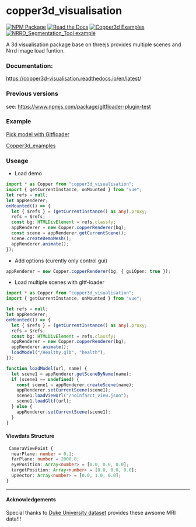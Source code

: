 # copper3d_visualisation

[![NPM Package][npm]][npm-url]
[![Read the Docs][readthedocs]][readthedocs-url]
[![Copper3d Examples][examples]][examples-url]
[![NRRD_Segmentation_Tool example][nrrd_example]][nrrd_example-url]

A 3d visualisation package base on threejs provides multiple scenes and Nrrd image load funtion.

### Documentation:

https://copper3d-visualisation.readthedocs.io/en/latest/

### Previous versions

see: https://www.npmjs.com/package/gltfloader-plugin-test

### Example

[Pick model with Gltfloader](https://linkungao.github.io/loadHumanModel_example/)

[Copper3d_examples](https://linkungao.github.io/copper3d_examples)

### Useage

- Load demo

```ts
import * as Copper from "copper3d_visualisation";
import { getCurrentInstance, onMounted } from "vue";
let refs = null;
let appRenderer;
onMounted(() => {
  let { $refs } = (getCurrentInstance() as any).proxy;
  refs = $refs;
  const bg: HTMLDivElement = refs.classfy;
  appRenderer = new Copper.copperRenderer(bg);
  const scene = appRenderer.getCurrentScene();
  scene.createDemoMesh();
  appRenderer.animate();
});
```

- Add options (curently only control gui)

```ts
appRenderer = new Copper.copperRenderer(bg, { guiOpen: true });
```

- Load multiple scenes with gltf-loader

```ts
import * as Copper from "copper3d_visualisation";
import { getCurrentInstance, onMounted } from "vue";

let refs = null;
let appRenderer;
onMounted(() => {
  let { $refs } = (getCurrentInstance() as any).proxy;
  refs = $refs;
  const bg: HTMLDivElement = refs.classfy;
  appRenderer = new Copper.copperRenderer(bg);
  appRenderer.animate();
  loadModel("/Healthy.glb", "health");
});

function loadModel(url, name) {
  let scene1 = appRenderer.getSceneByName(name);
  if (scene1 == undefined) {
    const scene1 = appRenderer.createScene(name);
    appRenderer.setCurrentScene(scene1);
    scene1.loadViewUrl("/noInfarct_view.json");
    scene1.loadGltf(url);
  } else {
    appRenderer.setCurrentScene(scene1);
  }
}
```

#### Viewdata Structure

```ts
 CameraViewPoint {
  nearPlane: number = 0.1;
  farPlane: number = 2000.0;
  eyePosition: Array<number> = [0.0, 0.0, 0.0];
  targetPosition: Array<number> = [0.0, 0.0, 0.0];
  upVector: Array<number> = [0.0, 1.0, 0.0];
}
```

---

[npm]: https://img.shields.io/npm/v/copper3d_visualisation
[npm-url]: https://www.npmjs.com/package/copper3d_visualisation
[readthedocs]: https://img.shields.io/readthedocs/copper3d_visualisation
[readthedocs-url]: https://copper3d-visualisation.readthedocs.io/en/latest/
[examples]: https://img.shields.io/badge/copper3d__visualisation-examples-orange
[examples-url]: https://linkungao.github.io/copper3d_examples
[nrrd_example]: https://img.shields.io/badge/Nrrd__Segmentation__tool-example-orange
[nrrd_example-url]: https://abi-web-apps.github.io/NRRD_Segmentation_Tool/

#### Acknowledgements

Special thanks to [Duke University dataset](https://wiki.cancerimagingarchive.net/pages/viewpage.action?pageId=70226903) provides these awsome MRI data!!!
